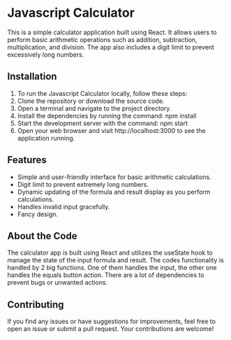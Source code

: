 # Javascript Calculator

This is a simple calculator application built using React. It allows users to perform basic arithmetic operations such as addition, subtraction, multiplication, and division. The app also includes a digit limit to prevent excessively long numbers.

## Installation

1. To run the Javascript Calculator locally, follow these steps:
1. Clone the repository or download the source code.
1. Open a terminal and navigate to the project directory.
1. Install the dependencies by running the command: npm install
1. Start the development server with the command: npm start
1. Open your web browser and visit http://localhost:3000 to see the application running.

## Features

- Simple and user-friendly interface for basic arithmetic calculations.
- Digit limit to prevent extremely long numbers.
- Dynamic updating of the formula and result display as you perform calculations.
- Handles invalid input gracefully.
- Fancy design.

## About the Code

The calculator app is built using React and utilizes the useState hook to manage the state of the input formula and result. The codes functionality is handled by 2 big functions. One of them handles the input, the other one handles the equals button action. There are a lot of dependencies to prevent bugs or unwanted actions.

## Contributing

If you find any issues or have suggestions for improvements, feel free to open an issue or submit a pull request. Your contributions are welcome!